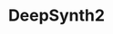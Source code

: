 ---
title: "DeepSynth2"
collection: software
permalink: /software/deepsynth2
excerpt: 'The current Program Synthetizer that we are working on.'
paperauthors: "<b>Théo Matricon</b> <i>et al.</i>"
papercode: "https://github.com/SynthesisLab/DeepSynth2"
language: "<i class='fab fa-python' style='color:#f1c40f;'></i> Python"
---